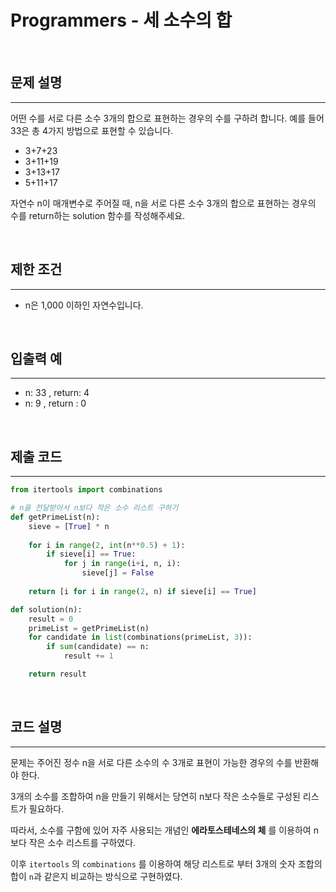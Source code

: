 # Programmers - 세 소수의 합

<br>

## 문제 설명
---

어떤 수를 서로 다른 소수 3개의 합으로 표현하는 경우의 수를 구하려 합니다. 예를 들어 33은 총 4가지 방법으로 표현할 수 있습니다.

- 3+7+23
- 3+11+19
- 3+13+17
- 5+11+17

자연수 n이 매개변수로 주어질 때, n을 서로 다른 소수 3개의 합으로 표현하는 경우의 수를 return하는 solution 함수를 작성해주세요.

<br>

## 제한 조건
---
- n은 1,000 이하인 자연수입니다.

<br>

## 입출력 예
---

- n: 33 , return: 4
- n: 9 , return : 0

<br>

## 제출 코드
---

```python
from itertools import combinations

# n을 전달받아서 n보다 작은 소수 리스트 구하기
def getPrimeList(n):
    sieve = [True] * n         
    
    for i in range(2, int(n**0.5) + 1):
        if sieve[i] == True:
            for j in range(i+i, n, i):
                sieve[j] = False
    
    return [i for i in range(2, n) if sieve[i] == True]

def solution(n):
    result = 0
    primeList = getPrimeList(n)
    for candidate in list(combinations(primeList, 3)):
        if sum(candidate) == n:
            result += 1

    return result
```

<br>

## 코드 설명
---

문제는 주어진 정수 n을 서로 다른 소수의 수 3개로 표현이 가능한 경우의 수를 반환해야 한다.

3개의 소수를 조합하여 n을 만들기 위해서는 당연히 n보다 작은 소수들로 구성된 리스트가 필요하다.

따라서, 소수를 구함에 있어 자주 사용되는 개념인 **에라토스테네스의 체** 를 이용하여 n보다 작은 소수 리스트를 구하였다.

이후 `itertools` 의 `combinations` 를 이용하여 해당 리스트로 부터 3개의 숫자 조합의 합이 `n`과 같은지 비교하는 방식으로 구현하였다.

